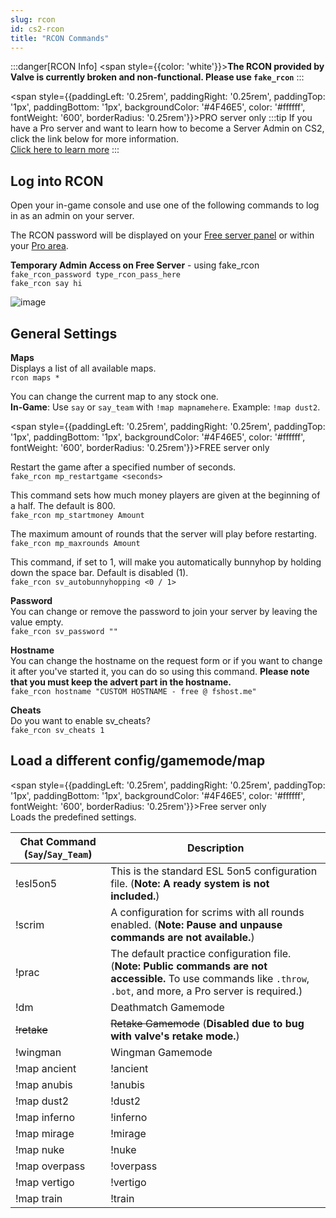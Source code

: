 ```yaml
---
slug: rcon
id: cs2-rcon
title: "RCON Commands"
---
```


:::danger[RCON Info]
<span style={{color: 'white'}}>**The RCON provided by Valve is currently broken and non-functional. Please use `fake_rcon`**</span>
:::

<span style={{paddingLeft: '0.25rem', paddingRight: '0.25rem', paddingTop: '1px', paddingBottom: '1px', backgroundColor: '#4F46E5', color: '#ffffff', fontWeight: '600', borderRadius: '0.25rem'}}>PRO server only</span>
:::tip
If you have a Pro server and want to learn how to become a Server Admin on CS2, click the link below for more information.
<br />
[Click here to learn more](https://help.fshost.me/docs/cs2/becomeadmin)
:::


## Log into RCON
Open your in-game console and use one of the following commands to log in as an admin on your server.

The RCON password will be displayed on your [Free server panel](https://fshost.me/free-panel) or within your [Pro area](https://fshost.me/pro).

**Temporary Admin Access on Free Server** - using fake_rcon
<br />`fake_rcon_password type_rcon_pass_here`
<br />`fake_rcon say hi`

![image](https://help.fshost.me/img/cs2-console.png)

## General Settings
**Maps**<br />
Displays a list of all available maps.
<br /> `rcon maps *`

You can change the current map to any stock one.
<br />**In-Game**: Use `say` or `say_team` with `!map mapnamehere`. Example: `!map dust2`.

<span style={{paddingLeft: '0.25rem', paddingRight: '0.25rem', paddingTop: '1px', paddingBottom: '1px', backgroundColor: '#4F46E5', color: '#ffffff', fontWeight: '600', borderRadius: '0.25rem'}}>FREE server only</span> 

Restart the game after a specified number of seconds.
<br /> `fake_rcon mp_restartgame <seconds>`

This command sets how much money players are given at the beginning of a half. The default is 800.
<br /> `fake_rcon mp_startmoney Amount`

The maximum amount of rounds that the server will play before restarting.
<br /> `fake_rcon mp_maxrounds Amount`

This command, if set to 1, will make you automatically bunnyhop by holding down the space bar. Default is disabled (1).
<br /> `fake_rcon sv_autobunnyhopping <0 / 1>`

**Password** <br />You can change or remove the password to join your server by leaving the value empty.
<br /> `fake_rcon sv_password ""`

**Hostname** <br />You can change the hostname on the request form or if you want to change it after you've started it, you can do so using this command. **Please note that you must keep the advert part in the hostname.**
<br />`fake_rcon hostname "CUSTOM HOSTNAME - free @ fshost.me"`

**Cheats** <br />Do you want to enable sv_cheats?
<br />`fake_rcon sv_cheats 1`


## Load a different config/gamemode/map
<span style={{paddingLeft: '0.25rem', paddingRight: '0.25rem', paddingTop: '1px', paddingBottom: '1px', backgroundColor: '#4F46E5', color: '#ffffff', fontWeight: '600', borderRadius: '0.25rem'}}>Free server only</span>
<br />Loads the predefined settings.

| Chat Command (`Say`/`Say_Team`) | Description |
| ------------ | ----------- |
| !esl5on5     | This is the standard ESL 5on5 configuration file. (**Note: A ready system is not included.**) |
| !scrim       | A configuration for scrims with all rounds enabled. (**Note: Pause and unpause commands are not available.**) |
| !prac        | The default practice configuration file. (**Note: Public commands are not accessible.** To use commands like `.throw`, `.bot`, and more, a Pro server is required.)
| !dm          | Deathmatch Gamemode |
| ~~!retake~~  | ~~Retake Gamemode~~ (**Disabled due to bug with valve's retake mode.**) |
| !wingman     | Wingman Gamemode |
| !map ancient | !ancient         |
| !map anubis  | !anubis          |
| !map dust2   | !dust2           |
| !map inferno | !inferno         |
| !map mirage  | !mirage          |
| !map nuke    | !nuke            |
| !map overpass | !overpass       |
| !map vertigo | !vertigo         |
| !map train | !train		  |
